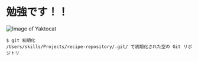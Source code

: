 # 勉強です！！
![Image of Yaktocat](https://octodex.github.com/images/yaktocat.png)


```
$ git 初期化
/Users/skills/Projects/recipe-repository/.git/ で初期化された空の Git リポジトリ
```
